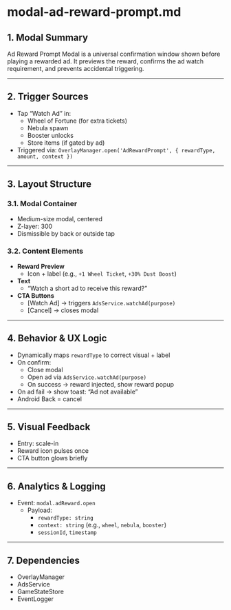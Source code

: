 # modal-ad-reward-prompt.md

## 1. Modal Summary
Ad Reward Prompt Modal is a universal confirmation window shown before playing a rewarded ad. It previews the reward, confirms the ad watch requirement, and prevents accidental triggering.

---

## 2. Trigger Sources
- Tap “Watch Ad” in:
  - Wheel of Fortune (for extra tickets)
  - Nebula spawn
  - Booster unlocks
  - Store items (if gated by ad)
- Triggered via: `OverlayManager.open('AdRewardPrompt', { rewardType, amount, context })`

---

## 3. Layout Structure
### 3.1. Modal Container
- Medium-size modal, centered
- Z-layer: 300
- Dismissible by back or outside tap

### 3.2. Content Elements
- **Reward Preview**
  - Icon + label (e.g., `+1 Wheel Ticket`, `+30% Dust Boost`)
- **Text**
  - “Watch a short ad to receive this reward?”
- **CTA Buttons**
  - [Watch Ad] → triggers `AdsService.watchAd(purpose)`
  - [Cancel] → closes modal

---

## 4. Behavior & UX Logic
- Dynamically maps `rewardType` to correct visual + label
- On confirm:
  - Close modal
  - Open ad via `AdsService.watchAd(purpose)`
  - On success → reward injected, show reward popup
- On ad fail → show toast: “Ad not available”
- Android Back = cancel

---

## 5. Visual Feedback
- Entry: scale-in
- Reward icon pulses once
- CTA button glows briefly

---

## 6. Analytics & Logging
- Event: `modal.adReward.open`
  - Payload:
    - `rewardType: string`
    - `context: string` (e.g., `wheel`, `nebula`, `booster`)
    - `sessionId`, `timestamp`

---

## 7. Dependencies
- OverlayManager
- AdsService
- GameStateStore
- EventLogger
